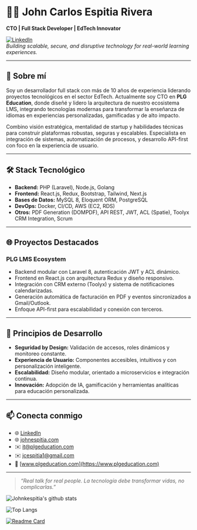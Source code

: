 # 👨‍💻 John Carlos Espitia Rivera

**CTO | Full Stack Developer | EdTech Innovator**

[![LinkedIn](https://img.shields.io/badge/LinkedIn-blue?logo=linkedin)](https://www.linkedin.com/in/johnkespitia/)  
*Building scalable, secure, and disruptive technology for real-world learning experiences.*

---

## 🚀 Sobre mí

Soy un desarrollador full stack con más de 10 años de experiencia liderando proyectos tecnológicos en el sector EdTech. Actualmente soy CTO en **PLG Education**, donde diseñé y lidero la arquitectura de nuestro ecosistema LMS, integrando tecnologías modernas para transformar la enseñanza de idiomas en experiencias personalizadas, gamificadas y de alto impacto.

Combino visión estratégica, mentalidad de startup y habilidades técnicas para construir plataformas robustas, seguras y escalables. Especialista en integración de sistemas, automatización de procesos, y desarrollo API-first con foco en la experiencia de usuario.

---

## 🛠️ Stack Tecnológico

- **Backend:** PHP (Laravel), Node.js, Golang
- **Frontend:** React.js, Redux, Bootstrap, Tailwind, Next.js
- **Bases de Datos:** MySQL 8, Eloquent ORM, PostgreSQL
- **DevOps:** Docker, CI/CD, AWS (EC2, RDS)
- **Otros:** PDF Generation (DOMPDF), API REST, JWT, ACL (Spatie), Toolyx CRM Integration, Scrum

---

## 🌐 Proyectos Destacados

### PLG LMS Ecosystem
- Backend modular con Laravel 8, autenticación JWT y ACL dinámico.
- Frontend en React.js con arquitectura Redux y diseño responsivo.
- Integración con CRM externo (Toolyx) y sistema de notificaciones calendarizadas.
- Generación automática de facturación en PDF y eventos sincronizados a Gmail/Outlook.
- Enfoque API-first para escalabilidad y conexión con terceros.

---

## 🎯 Principios de Desarrollo

- **Seguridad by Design:** Validación de accesos, roles dinámicos y monitoreo constante.
- **Experiencia de Usuario:** Componentes accesibles, intuitivos y con personalización inteligente.
- **Escalabilidad:** Diseño modular, orientado a microservicios e integración continua.
- **Innovación:** Adopción de IA, gamificación y herramientas analíticas para educación personalizada.

---

## 📫 Conecta conmigo

- 🌐 [LinkedIn](https://www.linkedin.com/in/johnkespitia/)
- 🌐 [johnespitia.com](https://www.johnespitia.com/)
- ✉️ it@plgeducation.com
- ✉️ jcespitia1@gmail.com
- 🚀 [www.plgeducation.com](https://www.plgeducation.com)

---

> _“Real talk for real people. La tecnología debe transformar vidas, no complicarlas.”_



![Johnkespitia's github stats](https://github-readme-stats.vercel.app/api?username=johnkespitia&show_icons=true&theme=dark)

![Top Langs](https://github-readme-stats.vercel.app/api/top-langs/?username=johnkespitia&langs_count=10&theme=dark)

[![Readme Card](https://github-readme-stats.vercel.app/api/pin/?username=johnkespitia&repo=rule-engine-example&theme=dark)](https://github.com/johnkespitia/rule-engine-example)

<!--
**johnkespitia/johnkespitia** is a ✨ _special_ ✨ repository because its `README.md` (this file) appears on your GitHub profile.

Here are some ideas to get you started:

- 🔭 I’m currently working on ...
- 🌱 I’m currently learning ...
- 👯 I’m looking to collaborate on ...
- 🤔 I’m looking for help with ...
- 💬 Ask me about ...
- 📫 How to reach me: ...
- 😄 Pronouns: ...
- ⚡ Fun fact: ...
-->

